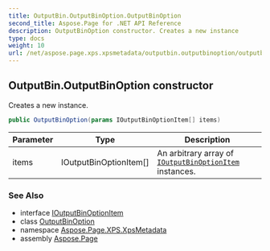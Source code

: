 ```yaml
---
title: OutputBin.OutputBinOption.OutputBinOption
second_title: Aspose.Page for .NET API Reference
description: OutputBinOption constructor. Creates a new instance
type: docs
weight: 10
url: /net/aspose.page.xps.xpsmetadata/outputbin.outputbinoption/outputbinoption/
---
```

## OutputBin.OutputBinOption constructor

Creates a new instance.

```csharp
public OutputBinOption(params IOutputBinOptionItem[] items)
```

| Parameter | Type | Description |
| --- | --- | --- |
| items | IOutputBinOptionItem[] | An arbitrary array of [`IOutputBinOptionItem`](../../outputbin.ioutputbinoptionitem/) instances. |

### See Also

* interface [IOutputBinOptionItem](../../outputbin.ioutputbinoptionitem/)
* class [OutputBinOption](../)
* namespace [Aspose.Page.XPS.XpsMetadata](../../outputbin.outputbinoption/)
* assembly [Aspose.Page](../../../)


